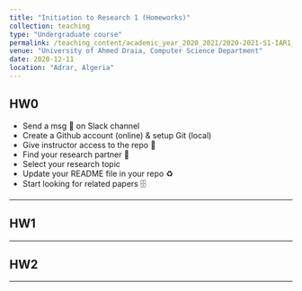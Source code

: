 ```yaml
---
title: "Initiation to Research 1 (Homeworks)"
collection: teaching
type: "Undergraduate course"
permalink: /teaching_content/academic_year_2020_2021/2020-2021-S1-IAR1_HW
venue: "University of Ahmed Draia, Computer Science Department"
date: 2020-12-11
location: "Adrar, Algeria"
---
```

## HW0
* Send a msg 🔔 on Slack channel
* Create a Github account (online) & setup Git (local)
* Give instructor access to the repo 📨
* Find your research partner 🤝
* Select your research topic
* Update your README file in your repo ♻️
* Start looking for related papers 🗄️

***
## HW1
***
## HW2
***